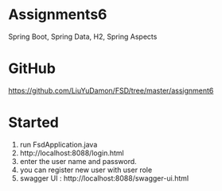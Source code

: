 # Assignments6
Spring Boot, Spring Data, H2, Spring Aspects

# GitHub 
https://github.com/LiuYuDamon/FSD/tree/master/assignment6

# Started
1. run FsdApplication.java
2. http://localhost:8088/login.html
3. enter the user name and password.
4. you can register new user with user role
5. swagger UI : http://localhost:8088/swagger-ui.html